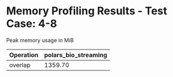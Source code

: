 # Memory Profiling Results - Test Case: 4-8

Peak memory usage in MiB

| Operation | polars_bio_streaming |
|-----------|---|
| overlap | 1359.70 |
